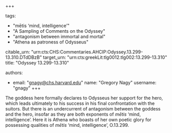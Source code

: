 +++

tags:
- "mētis ‘mind, intelligence’"
- "A Sampling of Comments on the Odyssey"
- "antagonism between immortal and mortal"
- "Athena as patroness of Odysseus"

citable_urn: "urn:cts:CHS:Commentaries.AHCIP:Odyssey.13.299-13.310.DTdDBzB"
target_urn: "urn:cts:greekLit:tlg0012.tlg002:13.299-13.310"
title: "Odyssey 13.299-13.310"

authors:
- email: "gnagy@chs.harvard.edu"
  name: "Gregory Nagy"
  username: "gnagy"
+++

<p>The goddess here formally declares to Odysseus her support for the hero, which leads ultimately to his success in his final confrontation with the suitors. But there is an undercurrent of antagonism between the goddess and the hero, insofar as they are both exponents of <em>mētis</em> ‘mind, intelligence’. Here it is Athena who boasts of her own poetic glory for possessing qualities of <em>mētis</em> ‘mind, intelligence’, O.13.299.  </p>